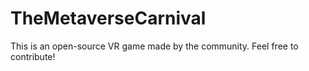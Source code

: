 # TheMetaverseCarnival
This is an open-source VR game made by the community. Feel free to contribute!
